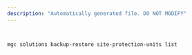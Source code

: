 ```yaml
---
description: "Automatically generated file. DO NOT MODIFY"
---
```


```bash


mgc solutions backup-restore site-protection-units list

```
